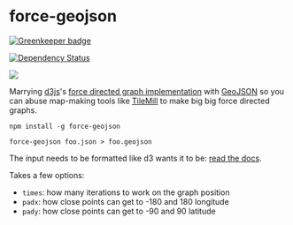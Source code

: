 # force-geojson

[![Greenkeeper badge](https://badges.greenkeeper.io/tmcw/force-geojson.svg)](https://greenkeeper.io/)

[![Dependency Status](https://gemnasium.com/tmcw/force-geojson.png)](https://gemnasium.com/tmcw/force-geojson)

[![](http://api.tiles.mapbox.com/v3/tmcw.miserables/0,0,2/400x300.png)](http://a.tiles.mapbox.com/v3/tmcw.miserables/page.html#1.00/0/20)

Marrying [d3js](http://d3js.org/)'s [force directed graph implementation](http://bl.ocks.org/mbostock/4062045)
with [GeoJSON](http://www.geojson.org/) so you can abuse map-making tools
like [TileMill](http://www.mapbox.com/tilemill/) to make big big force directed
graphs.

    npm install -g force-geojson

    force-geojson foo.json > foo.geojson

The input needs to be formatted like d3 wants it to be: [read the docs](https://github.com/mbostock/d3/wiki/Force-Layout).

Takes a few options:

* `times`: how many iterations to work on the graph position
* `padx`: how close points can get to -180 and 180 longitude
* `pady`: how close points can get to -90 and 90 latitude
